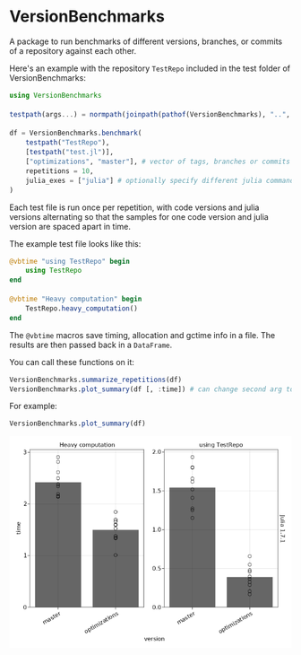 # VersionBenchmarks

A package to run benchmarks of different versions, branches, or commits of a repository against each other.

Here's an example with the repository `TestRepo` included in the test folder of VersionBenchmarks:

```julia
using VersionBenchmarks

testpath(args...) = normpath(joinpath(pathof(VersionBenchmarks), "..", "..", "test", args...))

df = VersionBenchmarks.benchmark(
    testpath("TestRepo"),
    [testpath("test.jl")],
    ["optimizations", "master"], # vector of tags, branches or commits
    repetitions = 10,
    julia_exes = ["julia"] # optionally specify different julia commands for different versions
)
```

Each test file is run once per repetition, with code versions and julia versions alternating so that the samples for one code version and julia version are spaced apart in time.

The example test file looks like this:

```julia
@vbtime "using TestRepo" begin
    using TestRepo
end

@vbtime "Heavy computation" begin
    TestRepo.heavy_computation()
end
```

The `@vbtime` macros save timing, allocation and gctime info in a file.
The results are then passed back in a `DataFrame`.

You can call these functions on it:

```julia
VersionBenchmarks.summarize_repetitions(df)
VersionBenchmarks.plot_summary(df [, :time]) # can change second arg to :allocations or :gctime
```

For example:

```julia
VersionBenchmarks.plot_summary(df)
```

![demo](demo.png)

